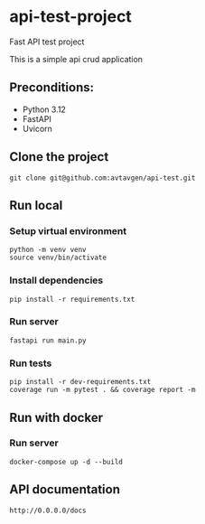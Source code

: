 # api-test-project

Fast API test project

This is a simple api crud application

## Preconditions:

- Python 3.12
- FastAPI
- Uvicorn

## Clone the project

```
git clone git@github.com:avtavgen/api-test.git
```

## Run local

### Setup virtual environment

```
python -m venv venv
source venv/bin/activate
```

### Install dependencies

```
pip install -r requirements.txt
```

### Run server

```
fastapi run main.py
```

### Run tests

```
pip install -r dev-requirements.txt
coverage run -m pytest . && coverage report -m 
```

## Run with docker

### Run server

```
docker-compose up -d --build
```

## API documentation

```
http://0.0.0.0/docs
```
